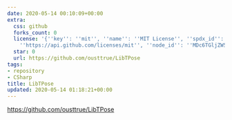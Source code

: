 ```yaml
---
date: 2020-05-14 00:10:09+00:00
extra:
  css: github
  forks_count: 0
  license: '{''key'': ''mit'', ''name'': ''MIT License'', ''spdx_id'': ''MIT'', ''url'':
    ''https://api.github.com/licenses/mit'', ''node_id'': ''MDc6TGljZW5zZTEz''}'
  star: 0
  url: https://github.com/ousttrue/LibTPose
tags:
- repository
- CSharp
title: LibTPose
updated: 2020-05-14 01:18:21+00:00
---
```


<https://github.com/ousttrue/LibTPose>
